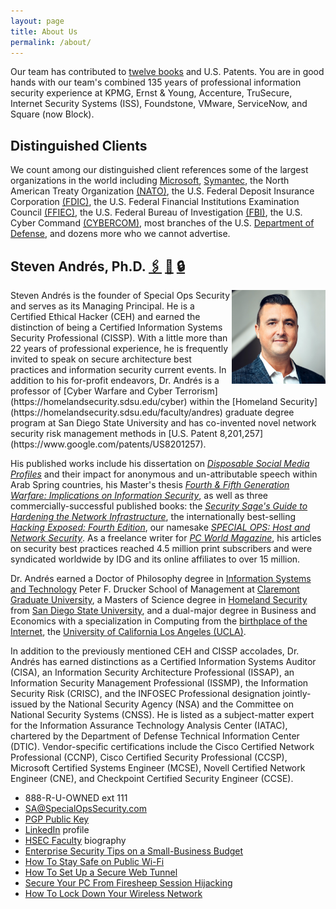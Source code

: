 ```yaml
---
layout: page
title: About Us
permalink: /about/
---
```


Our team has contributed to [twelve books](/books) and U.S. Patents. You are in good hands with our team's combined 135 years of professional information security experience at KPMG, Ernst &amp; Young, Accenture, TruSecure, Internet Security Systems (ISS), Foundstone, VMware, ServiceNow, and Square (now Block). 

## Distinguished Clients

We count among our distinguished client references some of the largest organizations in the world including [Microsoft](https://microsoft.com), [Symantec](https://symantec.com), the North American Treaty Organization [(NATO)](https://www.nato.int/), the U.S. Federal Deposit Insurance Corporation [(FDIC)](https://www.fdic.gov/), the U.S. Federal Financial Institutions Examination Council [(FFIEC)](https://www.ffiec.gov/),  the U.S. Federal Bureau of Investigation [(FBI)](https://www.fbi.gov/investigate/cyber), the U.S. Cyber Command [(CYBERCOM)](https://www.cybercom.mil/), most branches of the U.S. [Department of Defense](https://www.defense.gov/), and dozens more who we cannot advertise.

## Steven Andr&eacute;s, Ph.D. [🖇️](https://linkedin.com/in/stevenandres) [📜](https://homelandsecurity.sdsu.edu/faculty/andres) [🔒](https://keybase.io/stevenandres/pgp_keys.asc?fingerprint=f8e8a9a76ab9452fea3925793ecf7d681f3fa845)

<img align='right' src='/assets/img/team/andres.jpg' width='150' />
Steven Andr&eacute;s is the founder of Special Ops Security and serves as its Managing Principal. He is a Certified Ethical Hacker (CEH) and earned the distinction of being a Certified Information Systems Security Professional (CISSP). With a little more than 22 years of professional experience, he is frequently invited to speak on secure architecture best practices and information security current events. In addition to his for-profit endeavors, Dr. Andr&eacute;s is a professor of [Cyber Warfare and Cyber Terrorism](https://homelandsecurity.sdsu.edu/cyber) within the [Homeland Security](https://homelandsecurity.sdsu.edu/faculty/andres) graduate degree program at San Diego State University and has co-invented novel network security risk management methods in [U.S. Patent 8,201,257](https://www.google.com/patents/US8201257).

His published works include his dissertation on [_Disposable Social Media Profiles_](https://gradworks.umi.com/37/38/3738586.html) and their impact for anonymous and un-attributable speech within Arab Spring countries, his Master's thesis [_Fourth &amp; Fifth Generation Warfare: Implications on Information Security_](https://libpac.sdsu.edu/record=b3636115), as well as three commercially-successful published books: the [_Security Sage's Guide to Hardening the Network Infrastructure_](https://amazon.com/o/ASIN/1931836019/?tag=specopssecu-20), the internationally best-selling [_Hacking Exposed: Fourth Edition_](https://amazon.com/o/ASIN/0072227427/?tag=specopssecu-20), our namesake [_SPECIAL OPS: Host and Network Security_](https://amazon.com/o/ASIN/1931836698/?tag=specopssecu-20). As a freelance writer for [_PC World Magazine_](https://www.pcworld.com)</em></a>, his articles on security best practices reached 4.5 million print subscribers and were syndicated worldwide by IDG and its online affiliates to over 15 million.

Dr. Andr&eacute;s earned a Doctor of Philosophy degree in [Information Systems and Technology](https://www.cgu.edu/school/center-for-information-systems-and-technology/) Peter F. Drucker School of Management at [Claremont Graduate University](https://www.cgu.edu), a Masters of Science degree in [Homeland Security](https://homelandsecurity.sdsu.edu) from [San Diego State University](https://www.sdsu.edu), and a dual-major degree in Business and Economics with a specialization in Computing from the [birthplace of the Internet](https://samueli.ucla.edu/internet50/), the [University of California Los Angeles (UCLA)](https://ucla.edu).

In addition to the previously mentioned CEH and CISSP accolades, Dr. Andr&eacute;s has earned distinctions as a Certified Information Systems Auditor (CISA), an Information Security Architecture Professional (ISSAP), an Information Security Management Professional (ISSMP), the Information Security Risk (CRISC), and the INFOSEC Professional designation jointly-issued by the National Security Agency (NSA) and the Committee on National Security Systems (CNSS). He is listed as a subject-matter expert for the Information Assurance Technology Analysis Center (IATAC), chartered by the Department of Defense Technical Information Center (DTIC). Vendor-specific certifications include the Cisco Certified Network Professional (CCNP), Cisco Certified Security Professional (CCSP), Microsoft Certified Systems Engineer (MCSE), Novell Certified Network Engineer (CNE), and Checkpoint Certified Security Engineer (CCSE).


* 888-R-U-OWNED ext 111
* [SA@SpecialOpsSecurity.com](mailto:sa@specialopssecurity.com)
* [PGP Public Key](https://keybase.io/stevenandres/pgp_keys.asc?fingerprint=f8e8a9a76ab9452fea3925793ecf7d681f3fa845)
* [LinkedIn](https://linkedin.com/in/stevenandres) profile
* [HSEC Faculty](https://homelandsecurity.sdsu.edu/faculty/andres) biography
* [Enterprise Security Tips on a Small-Business Budget](https://www.pcworld.com/article/516904)
* [How To Stay Safe on Public Wi-Fi](https://www.pcworld.com/article/512085/)
* [How To Set Up a Secure Web Tunnel](https://www.pcworld.com/article/506907/)
* [Secure Your PC From Firesheep Session Hijacking](https://www.pcworld.com/article/498465/)
* [How To Lock Down Your Wireless Network](https://www.pcworld.com/article/477902/)


